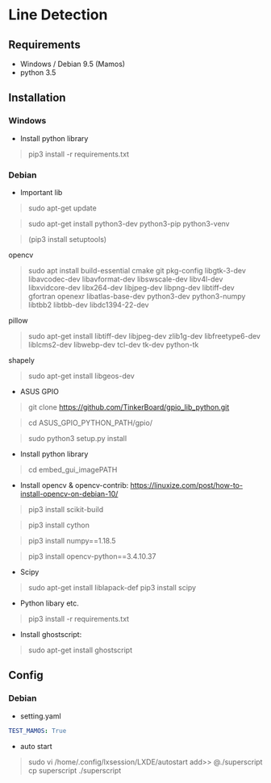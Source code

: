 # Line Detection

## Requirements
* Windows / Debian 9.5 (Mamos)
* python 3.5

## Installation
### Windows
* Install python library
> pip3 install -r requirements.txt

### Debian
* Important lib
> sudo apt-get update

> sudo apt-get install python3-dev python3-pip python3-venv

> (pip3 install setuptools)

opencv

> sudo apt install build-essential cmake git pkg-config libgtk-3-dev \
    libavcodec-dev libavformat-dev libswscale-dev libv4l-dev \
    libxvidcore-dev libx264-dev libjpeg-dev libpng-dev libtiff-dev \
    gfortran openexr libatlas-base-dev python3-dev python3-numpy \
    libtbb2 libtbb-dev libdc1394-22-dev

pillow

> sudo apt-get install libtiff-dev libjpeg-dev zlib1g-dev libfreetype6-dev liblcms2-dev libwebp-dev tcl-dev tk-dev python-tk

shapely

> sudo apt-get install libgeos-dev

* ASUS GPIO
> git clone https://github.com/TinkerBoard/gpio_lib_python.git

> cd ASUS_GPIO_PYTHON_PATH/gpio/

> sudo python3 setup.py install
>
* Install python library

> cd embed_gui_imagePATH

* Install opencv & opencv-contrib: https://linuxize.com/post/how-to-install-opencv-on-debian-10/
> pip3 install scikit-build

> pip3 install cython

> pip3 install numpy==1.18.5

> pip3 install opencv-python==3.4.10.37

* Scipy

> sudo apt-get install liblapack-def
> pip3 install scipy

* Python libary etc.
> pip3 install -r requirements.txt

* Install ghostscript: 
> sudo apt-get install ghostscript

## Config
### Debian
* setting.yaml
 ```yaml
TEST_MAMOS: True
 ```
* auto start
> sudo vi /home/.config/lxsession/LXDE/autostart
> add>> @./superscript
> cp superscript ./superscript